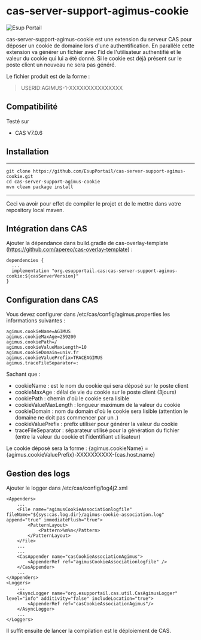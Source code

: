 # cas-server-support-agimus-cookie
![Esup Portail](https://www.esup-portail.org/sites/esup-portail.org/files/logo-esup%2Baccroche_2.png "Esup Portail")

cas-server-support-agimus-cookie est une extension du serveur CAS pour déposer un cookie de domaine lors d'une authentification. En parallèle cette extension va générer un fichier avec l'id de l'utilisateur authentifié et le valeur du cookie qui lui a été donné.
Si le cookie est déjà présent sur le poste client un nouveau ne sera pas généré.

Le fichier produit est de la forme : 

> USERID:AGIMUS-1-XXXXXXXXXXXXXXX

## Compatibilité

Testé sur 

 - CAS V7.0.6


## Installation

-------------------------

    git clone https://github.com/EsupPortail/cas-server-support-agimus-cookie.git
    cd cas-server-support-agimus-cookie
    mvn clean package install

-------------------------

Ceci va avoir pour effet de compiler le projet et de le mettre dans votre repository local maven.

## Intégration dans CAS

Ajouter la dépendance dans build.gradle de cas-overlay-template (https://github.com/apereo/cas-overlay-template) : 

    dependencies {
      ...
      implementation "org.esupportail.cas:cas-server-support-agimus-cookie:${casServerVersion}"
    }

## Configuration dans CAS

Vous devez configurer dans /etc/cas/config/agimus.properties les informations suivantes :

	agimus.cookieName=AGIMUS
	agimus.cookieMaxAge=259200
	agimus.cookiePath=/
	agimus.cookieValueMaxLength=10
	agimus.cookieDomain=univ.fr
	agimus.cookieValuePrefix=TRACEAGIMUS
	agimus.traceFileSeparator=:
	
Sachant que :
 
 - cookieName : est le nom du cookie qui sera déposé sur le poste client
 - cookieMaxAge : délai de vie du cookie sur le poste client (3jours)
 - cookiePath : chemin d'où le cookie sera lisible
 - cookieValueMaxLength : longueur maximum de la valeur du cookie
 - cookieDomain : nom du domain d'où le cookie sera lisible (attention le domaine ne doit pas commencer par un .)
 - cookieValuePrefix : prefix utiliser pour générer la valeur du cookie
 - traceFileSeparator : séparateur utilisé pour la génération du fichier (entre la valeur du cookie et l'identifiant utilisateur)
 
Le cookie déposé sera la forme : 
	{agimus.cookieName} = {agimus.cookieValuePrefix}-XXXXXXXXXX-{cas.host.name} 

## Gestion des logs

Ajouter le logger dans /etc/cas/config/log4j2.xml

    <Appenders>
		...
		<File name="agimusCookieAssociationlogfile" fileName="${sys:cas.log.dir}/agimus-cookie-association.log" append="true" immediateFlush="true">
			<PatternLayout>
				<Pattern>%m%n</Pattern>
			</PatternLayout>
		</File>
    	...
    	...
    	<CasAppender name="casCookieAssociationAgimus">
			<AppenderRef ref="agimusCookieAssociationlogfile" />
		</CasAppender>
    	...
    </Appenders>
    <Loggers>
		...
		<AsyncLogger name="org.esupportail.cas.util.CasAgimusLogger" level="info" additivity="false" includeLocation="true">
			<AppenderRef ref="casCookieAssociationAgimus"/>
		</AsyncLogger>
		...
    </Loggers>
    
Il suffit ensuite de lancer la compilation est le déploiement de CAS.
